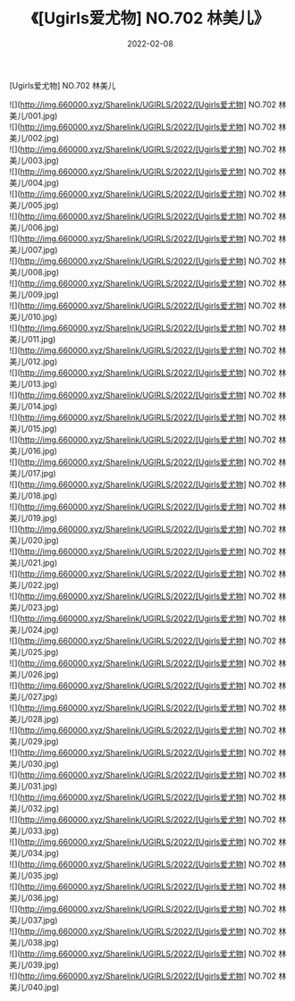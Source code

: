 ﻿---
layout: post
title:  《[Ugirls爱尤物] NO.702 林美儿》
date:   2022-02-08
img: http://img.660000.xyz/Sharelink/UGIRLS/2022/[Ugirls爱尤物] NO.702 林美儿/000.jpg
categories: [美女, 清纯, 唯美]
---

[Ugirls爱尤物] NO.702 林美儿

 ![](http://img.660000.xyz/Sharelink/UGIRLS/2022/[Ugirls爱尤物] NO.702 林美儿/001.jpg) <br>![](http://img.660000.xyz/Sharelink/UGIRLS/2022/[Ugirls爱尤物] NO.702 林美儿/002.jpg) <br>![](http://img.660000.xyz/Sharelink/UGIRLS/2022/[Ugirls爱尤物] NO.702 林美儿/003.jpg) <br>![](http://img.660000.xyz/Sharelink/UGIRLS/2022/[Ugirls爱尤物] NO.702 林美儿/004.jpg) <br>![](http://img.660000.xyz/Sharelink/UGIRLS/2022/[Ugirls爱尤物] NO.702 林美儿/005.jpg) <br>![](http://img.660000.xyz/Sharelink/UGIRLS/2022/[Ugirls爱尤物] NO.702 林美儿/006.jpg) <br>![](http://img.660000.xyz/Sharelink/UGIRLS/2022/[Ugirls爱尤物] NO.702 林美儿/007.jpg) <br>![](http://img.660000.xyz/Sharelink/UGIRLS/2022/[Ugirls爱尤物] NO.702 林美儿/008.jpg) <br>![](http://img.660000.xyz/Sharelink/UGIRLS/2022/[Ugirls爱尤物] NO.702 林美儿/009.jpg) <br>![](http://img.660000.xyz/Sharelink/UGIRLS/2022/[Ugirls爱尤物] NO.702 林美儿/010.jpg) <br>![](http://img.660000.xyz/Sharelink/UGIRLS/2022/[Ugirls爱尤物] NO.702 林美儿/011.jpg) <br>![](http://img.660000.xyz/Sharelink/UGIRLS/2022/[Ugirls爱尤物] NO.702 林美儿/012.jpg) <br>![](http://img.660000.xyz/Sharelink/UGIRLS/2022/[Ugirls爱尤物] NO.702 林美儿/013.jpg) <br>![](http://img.660000.xyz/Sharelink/UGIRLS/2022/[Ugirls爱尤物] NO.702 林美儿/014.jpg) <br>![](http://img.660000.xyz/Sharelink/UGIRLS/2022/[Ugirls爱尤物] NO.702 林美儿/015.jpg) <br>![](http://img.660000.xyz/Sharelink/UGIRLS/2022/[Ugirls爱尤物] NO.702 林美儿/016.jpg) <br>![](http://img.660000.xyz/Sharelink/UGIRLS/2022/[Ugirls爱尤物] NO.702 林美儿/017.jpg) <br>![](http://img.660000.xyz/Sharelink/UGIRLS/2022/[Ugirls爱尤物] NO.702 林美儿/018.jpg) <br>![](http://img.660000.xyz/Sharelink/UGIRLS/2022/[Ugirls爱尤物] NO.702 林美儿/019.jpg) <br>![](http://img.660000.xyz/Sharelink/UGIRLS/2022/[Ugirls爱尤物] NO.702 林美儿/020.jpg) <br>![](http://img.660000.xyz/Sharelink/UGIRLS/2022/[Ugirls爱尤物] NO.702 林美儿/021.jpg) <br>![](http://img.660000.xyz/Sharelink/UGIRLS/2022/[Ugirls爱尤物] NO.702 林美儿/022.jpg) <br>![](http://img.660000.xyz/Sharelink/UGIRLS/2022/[Ugirls爱尤物] NO.702 林美儿/023.jpg) <br>![](http://img.660000.xyz/Sharelink/UGIRLS/2022/[Ugirls爱尤物] NO.702 林美儿/024.jpg) <br>![](http://img.660000.xyz/Sharelink/UGIRLS/2022/[Ugirls爱尤物] NO.702 林美儿/025.jpg) <br>![](http://img.660000.xyz/Sharelink/UGIRLS/2022/[Ugirls爱尤物] NO.702 林美儿/026.jpg) <br>![](http://img.660000.xyz/Sharelink/UGIRLS/2022/[Ugirls爱尤物] NO.702 林美儿/027.jpg) <br>![](http://img.660000.xyz/Sharelink/UGIRLS/2022/[Ugirls爱尤物] NO.702 林美儿/028.jpg) <br>![](http://img.660000.xyz/Sharelink/UGIRLS/2022/[Ugirls爱尤物] NO.702 林美儿/029.jpg) <br>![](http://img.660000.xyz/Sharelink/UGIRLS/2022/[Ugirls爱尤物] NO.702 林美儿/030.jpg) <br>![](http://img.660000.xyz/Sharelink/UGIRLS/2022/[Ugirls爱尤物] NO.702 林美儿/031.jpg) <br>![](http://img.660000.xyz/Sharelink/UGIRLS/2022/[Ugirls爱尤物] NO.702 林美儿/032.jpg) <br>![](http://img.660000.xyz/Sharelink/UGIRLS/2022/[Ugirls爱尤物] NO.702 林美儿/033.jpg) <br>![](http://img.660000.xyz/Sharelink/UGIRLS/2022/[Ugirls爱尤物] NO.702 林美儿/034.jpg) <br>![](http://img.660000.xyz/Sharelink/UGIRLS/2022/[Ugirls爱尤物] NO.702 林美儿/035.jpg) <br>![](http://img.660000.xyz/Sharelink/UGIRLS/2022/[Ugirls爱尤物] NO.702 林美儿/036.jpg) <br>![](http://img.660000.xyz/Sharelink/UGIRLS/2022/[Ugirls爱尤物] NO.702 林美儿/037.jpg) <br>![](http://img.660000.xyz/Sharelink/UGIRLS/2022/[Ugirls爱尤物] NO.702 林美儿/038.jpg) <br>![](http://img.660000.xyz/Sharelink/UGIRLS/2022/[Ugirls爱尤物] NO.702 林美儿/039.jpg) <br>![](http://img.660000.xyz/Sharelink/UGIRLS/2022/[Ugirls爱尤物] NO.702 林美儿/040.jpg) <br>